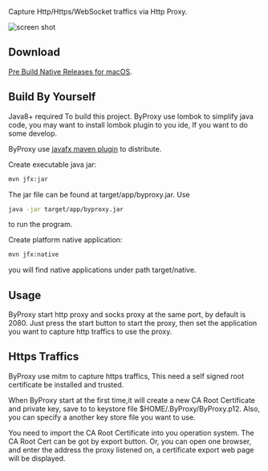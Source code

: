 
Capture Http/Https/WebSocket traffics via Http Proxy.

![screen shot](https://raw.githubusercontent.com/clearthesky/byproxy/master/images/screenshot_800.png)

## Download
[Pre Build Native Releases for macOS](https://github.com/clearthesky/byproxy/releases).

## Build By Yourself
Java8+ required To build this project. ByProxy use lombok to simplify java code, you may want to install lombok plugin to you ide, If you want to do some develop.

ByProxy use [javafx maven plugin](https://github.com/javafx-maven-plugin/javafx-maven-plugin) to distribute.

Create executable java jar:

```sh
mvn jfx:jar
```

The jar file can be found at target/app/byproxy.jar. Use

```sh
java -jar target/app/byproxy.jar
```
to run the program.


Create platform native application: 

```sh
mvn jfx:native
```

you will find native applications under path target/native.


## Usage

ByProxy start http proxy and socks proxy at the same port, by default is 2080. 
Just press the start button to start the proxy, then set the application you want to capture http traffics to use the proxy.


## Https Traffics
ByProxy use mitm to capture https traffics, This need a self signed root certificate be installed and trusted.

When ByProxy start at the first time,it will create a new CA Root Certificate and private key, save to to keystore file $HOME/.ByProxy/ByProxy.p12.
Also, you can specify a another key store file you want to use. 

You need to import the CA Root Certificate into you operation system. The CA Root Cert can be got by export button.
Or, you can open one browser, and enter the address the proxy listened on, a certificate export web page will be displayed.
